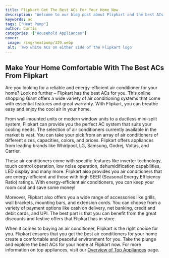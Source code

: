 ```yaml
---
title: Flipkart Get The Best ACs For Your Home Now
description: "Welcome to our blog post about Flipkart and the best ACs for your home Learn more about special offers features and specs of the best ACs as well as tips and advice on how to choose the perfect one for your needs"
keywords: ac
tags: ["Heat Pump"]
author: Curtis
categories: ["Household Appliances"]
cover: 
 image: /img/heatpump/329.webp
 alt: 'Two white ACs on either side of the Flipkart logo'
---
```

## Make Your Home Comfortable With The Best ACs From Flipkart

Are you looking for a reliable and energy-efficient air conditioner for your home? Look no further – Flipkart has the best ACs for you. This online shopping Giant offers a wide variety of air conditioning systems that come with essential features and great warranty. With Flipkart, you can breathe easy and enjoy the cool air in your home. 

From wall-mounted units or modern window units to a ductless mini-split system, Flipkart can provide you the perfect AC system that suits your cooling needs. The selection of air conditioners currently available in the market is vast. You can take your pick from an array of air conditioners of different sizes, capacities, colors, and prices. Flipkart offers appliances from leading brands like Whirlpool, LG, Samsung, Godrej, Voltas, and Carrier. 

These air conditioners come with specific features like inverter technology, touch control operation, low noise operation, dehumidification capabilities, LED display and many more. Flipkart also provides you air conditioners that are energy-efficient and those with high SEER (Seasonal Energy Efficiency Ratio) ratings. With energy-efficient air conditioners, you can keep your room cool and save some money!

Moreover, Flipkart also offers you a wide range of accessories like grills, wall brackets, mounting bars, and extension cords. You can choose from a variety of payment options like cash on delivery, net banking, credit and debit cards, and UPI. The best part is that you can benefit from the great discounts and festive offers that Flipkart has in store. 
 
When it comes to buying an air conditioner, Flipkart is the right choice for you. Flipkart ensures that you get the best air conditioners for your home create a comfortable and peaceful environment for you. Take the plunge and explore the best ACs for your home at Flipkart now. For more information on top appliances, visit our [Overview of Top Appliances](./pages/appliance-overview) page.
